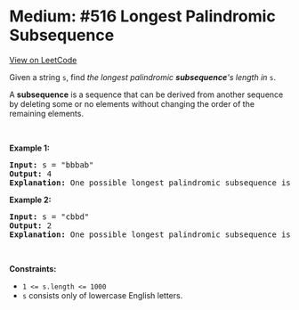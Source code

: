
Medium: #516 Longest Palindromic Subsequence
=======================
[View on LeetCode](https://leetcode.com/problems/longest-palindromic-subsequence/)
</hr>
<p>Given a string <code>s</code>, find <em>the longest palindromic <strong>subsequence</strong>&#39;s length in</em> <code>s</code>.</p>

<p>A <strong>subsequence</strong> is a sequence that can be derived from another sequence by deleting some or no elements without changing the order of the remaining elements.</p>

<p>&nbsp;</p>
<p><strong class="example">Example 1:</strong></p>

<pre>
<strong>Input:</strong> s = &quot;bbbab&quot;
<strong>Output:</strong> 4
<strong>Explanation:</strong> One possible longest palindromic subsequence is &quot;bbbb&quot;.
</pre>

<p><strong class="example">Example 2:</strong></p>

<pre>
<strong>Input:</strong> s = &quot;cbbd&quot;
<strong>Output:</strong> 2
<strong>Explanation:</strong> One possible longest palindromic subsequence is &quot;bb&quot;.
</pre>

<p>&nbsp;</p>
<p><strong>Constraints:</strong></p>

<ul>
	<li><code>1 &lt;= s.length &lt;= 1000</code></li>
	<li><code>s</code> consists only of lowercase English letters.</li>
</ul>

